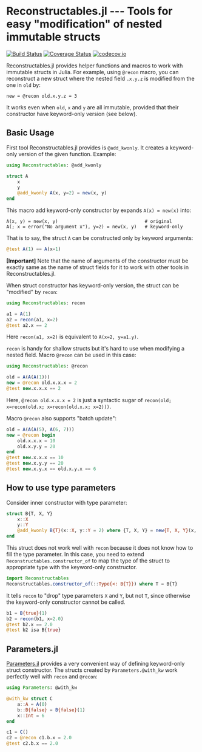 # Reconstructables.jl --- Tools for easy "modification" of nested immutable structs

[![Build Status][travis-img]](travis-url)
[![Coverage Status][coveralls-img]](coveralls-url)
[![codecov.io][codecov-img]](codecov-url)


Reconstructables.jl provides helper functions and macros to work with
immutable structs in Julia.  For example, using `@recon` macro, you
can reconstruct a new struct where the nested field `.x.y.z` is
modified from the one in `old` by:

    new = @recon old.x.y.z = 3

It works even when `old`, `x` and `y` are all immutable, provided that
their constructor have keyword-only version (see below).


## Basic Usage

First tool Reconstructables.jl provides is `@add_kwonly`.  It creates
a keyword-only version of the given function.  Example:

```julia
using Reconstructables: @add_kwonly

struct A
    x
    y
    @add_kwonly A(x, y=2) = new(x, y)
end
```

This macro add keyword-only constructor by expands `A(x) = new(x)` into:

    A(x, y) = new(x, y)                                # original
    A(; x = error("No argument x"), y=2) = new(x, y)   # keyword-only

That is to say, the struct `A` can be constructed only by keyword
arguments:

```julia
@test A(1) == A(x=1)
```

**[Important]** Note that the name of arguments of the constructor must
be exactly same as the name of struct fields for it to work with other
tools in Reconstructables.jl.

When struct constructor has keyword-only version, the struct can be
"modified" by `recon`:

```julia
using Reconstructables: recon

a1 = A(1)
a2 = recon(a1, x=2)
@test a2.x == 2
```

Here `recon(a1, x=2)` is equivalent to `A(x=2, y=a1.y)`.

`recon` is handy for shallow structs but it's hard to use when
modifying a nested field.  Macro `@recon` can be used in this case:

```julia
using Reconstructables: @recon

old = A(A(A(1)))
new = @recon old.x.x.x = 2
@test new.x.x.x == 2
```

Here, `@recon old.x.x.x = 2` is just a syntactic sugar of
`recon(old; x=recon(old.x; x=recon(old.x.x; x=2)))`.

Macro `@recon` also supports "batch update":

```julia
old = A(A(A(5), A(6, 7)))
new = @recon begin
    old.x.x.x = 10
    old.x.y.y = 20
end
@test new.x.x.x == 10
@test new.x.y.y == 20
@test new.x.y.x == old.x.y.x == 6
```

## How to use type parameters

Consider inner constructor with type parameter:

```julia
struct B{T, X, Y}
    x::X
    y::Y
    @add_kwonly B{T}(x::X, y::Y = 2) where {T, X, Y} = new{T, X, Y}(x, y)
end
```

This struct does not work well with `recon` because it does not know
how to fill the type parameter.  In this case, you need to extend
`Reconstructables.constructor_of` to map the type of the struct to
appropriate type with the keyword-only constructor.

```julia
import Reconstructables
Reconstructables.constructor_of(::Type{<: B{T}}) where T = B{T}
```

It tells `recon` to "drop" type parameters `X` and `Y`, but not `T`,
since otherwise the keyword-only constructor cannot be called.

```julia
b1 = B{true}(1)
b2 = recon(b1, x=2.0)
@test b2.x == 2.0
@test b2 isa B{true}
```

## Parameters.jl

[Parameters.jl](https://github.com/mauro3/Parameters.jl) provides a
very convenient way of defining keyword-only struct constructor.  The
structs created by `Parameters.@with_kw` work perfectly well with
`recon` and `@recon`:

```julia
using Parameters: @with_kw

@with_kw struct C
    a::A = A(0)
    b::B{false} = B{false}(1)
    x::Int = 6
end

c1 = C()
c2 = @recon c1.b.x = 2.0
@test c2.b.x == 2.0
```


[travis-img]: https://travis-ci.org/tkf/Reconstructables.jl.svg?branch=master
[travis-url]: https://travis-ci.org/tkf/Reconstructables.jl
[coveralls-img]: https://coveralls.io/repos/tkf/Reconstructables.jl/badge.svg?branch=master&service=github
[coveralls-url]: https://coveralls.io/github/tkf/Reconstructables.jl?branch=master
[codecov-img]: http://codecov.io/github/tkf/Reconstructables.jl/coverage.svg?branch=master
[codecov-url]: http://codecov.io/github/tkf/Reconstructables.jl?branch=master
